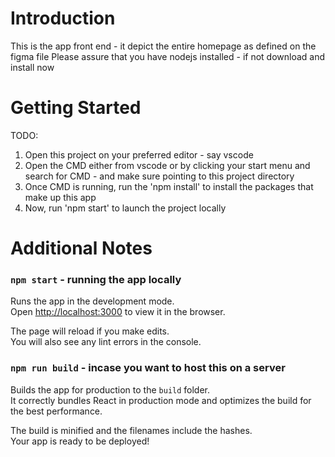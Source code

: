 # Introduction 
This is the app front end - it depict the entire homepage as defined on the figma file
Please assure that you have nodejs installed - if not download and install now
# Getting Started
TODO: 
1.  Open this project on your preferred editor - say vscode
2.  Open the CMD either from vscode or by clicking your start menu and search for CMD - and make sure pointing to this project directory
3.  Once CMD is running, run the 'npm install' to install the packages that make up this app
4.  Now, run 'npm start' to launch the project locally


# Additional Notes

### `npm start` - running the app locally

Runs the app in the development mode.\
Open [http://localhost:3000](http://localhost:3000) to view it in the browser.

The page will reload if you make edits.\
You will also see any lint errors in the console.
### `npm run build` - incase you want to host this on a server

Builds the app for production to the `build` folder.\
It correctly bundles React in production mode and optimizes the build for the best performance.

The build is minified and the filenames include the hashes.\
Your app is ready to be deployed!
